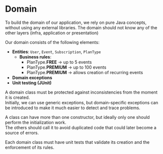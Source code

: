 # Domain
To build the domain of our application, we rely on pure Java concepts, without using any external libraries.
The domain should not know any of the other layers (infra, application or presentation)

Our domain consists of the following elements:

- **Entities**: `User`, `Event`, `Subscription`, `PlanType`
  - **Business rules**:
    - PlanType.**FREE** → up to 5 events
    - PlanType.**PREMIUM** → up to 100 events
    - PlanType.**PREMIUM** → allows creation of recurring events
- **Domain exceptions**
- **Unit testing (JUnit)**

A domain class must be protected against inconsistencies from the moment it is created.  
Initially, we can use generic exceptions, but domain-specific exceptions can be introduced to make it much easier to detect and trace problems.  

A class can have more than one constructor, but ideally only one should perform the initialization work.  
The others should call it to avoid duplicated code that could later become a source of errors.  

Each domain class must have unit tests that validate its creation and the enforcement of its rules.  
